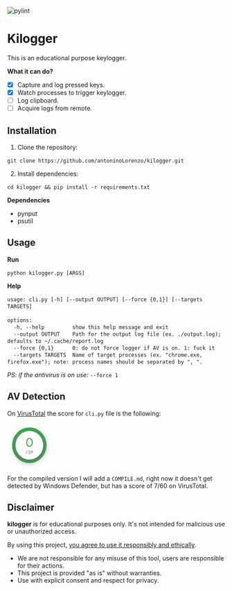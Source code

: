 ![pylint](https://img.shields.io/badge/PyLint-9.89-yellow?logo=python&logoColor=white)
# Kilogger
This is an educational purpose keylogger.

**What it can do?**
- [x] Capture and log pressed keys.
- [x] Watch processes to trigger keylogger.
- [ ] Log clipboard.
- [ ] Acquire logs from remote.

## Installation
1. Clone the repository:
```
git clone https://github.com/antoninoLorenzo/kilogger.git
```

2. Install dependencies:
```
cd kilogger && pip install -r requirements.txt
```

**Dependencies**
- pynput
- psutil

## Usage
**Run**
```
python kilogger.py [ARGS]
```

**Help**
```
usage: cli.py [-h] [--output OUTPUT] [--force {0,1}] [--targets TARGETS]

options:
  -h, --help         show this help message and exit
  --output OUTPUT    Path for the output log file (ex. ./output.log); defaults to ~/.cache/report.log
  --force {0,1}      0: do not force logger if AV is on. 1: fuck it
  --targets TARGETS  Name of target processes (ex. "chrome.exe, firefox.exe"); note: process names should be separated by ", ".
```

*PS: if the antivirus is on use:* `--force 1`

## AV Detection
On [VirusTotal](https://www.virustotal.com/gui/home/upload) the score for `cli.py` file is the following:

<img src="./static/virus_total_score.PNG" style="width:102px;height:102px"/>

For the compiled version I will add a `COMPILE.md`, right now it doesn't get detected by Windows Defender, but has a score of 7/60 on VirusTotal.

## Disclaimer
**kilogger** is for educational purposes only. It's not intended for malicious use or unauthorized access. 

By using this project, <u>you agree to use it responsibly and ethically</u>.
- We are not responsible for any misuse of this tool, users are responsible for their actions. 
- This project is provided "as is" without warranties. 
- Use with explicit consent and respect for privacy.
